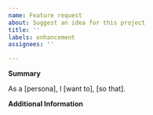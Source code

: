 ```yaml
---
name: Feature request
about: Suggest an idea for this project
title: ''
labels: enhancement
assignees: ''

---
```


**Summary**
<!--
Describe the new feature/improvement you would like briefly below.


What's the problem this feature will solve?

What are you trying to do, that you are unable to achieve
with this package as it currently stands?


* Provide examples of real-world use cases that this would enable
and how it solves the problem you described.

* How do you solve this now?

* Have you tried to work around the problem using other tools?

* Could there be a different approach to solving this issue?
-->

As a [persona], I [want to], [so that].


**Additional Information**
<!--
Describe how the feature would be used, why it is needed and what it would solve.

**HINT:** You can paste https://gist.github.com links for larger files.
-->
